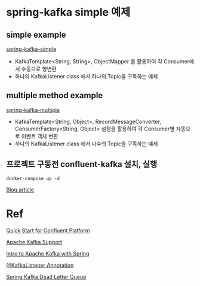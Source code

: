 # spring-kafka simple 예제

## simple example
[spring-kafka-simple](spring-kafka-simple)
- KafkaTemplate<String, String>, ObjectMapper 를 활용하여 각 Consumer에서 수동으로 형변환
- 하나의 KafkaListener class 에서 하나의 Topic을 구독하는 예제

## multiple method example
[spring-kafka-multiple](spring-kafka-multiple)

- KafkaTemplate<String, Object>, RecordMessageConverter, ConsumerFactory<String, Object> 설정을 활용하여 각 Consumer별 자동으로 이벤트 객체 변환
- 하나의 KafkaListener class 에서 다수의 Topic을 구독하는 예제

## 프로젝트 구동전 confluent-kafka 설치, 실행
```shell
docker-compose up -d
```

[Blog article](https://velog.io/@itbuddy/Spring-Kafka-%EA%B8%B0%EC%B4%88-%EC%98%88%EC%A0%9C)


# Ref
[Quick Start for Confluent Platform](https://docs.confluent.io/platform/current/get-started/platform-quickstart.html)

[Apache Kafka Support](https://docs.spring.io/spring-boot/reference/messaging/kafka.html)

[Intro to Apache Kafka with Spring](https://www.baeldung.com/spring-kafka)

[@KafkaListener Annotation](https://docs.spring.io/spring-kafka/reference/kafka/receiving-messages/listener-annotation.html)

[Spring Kafka Dead Letter Queue](https://www.baeldung.com/kafka-spring-dead-letter-queue)


